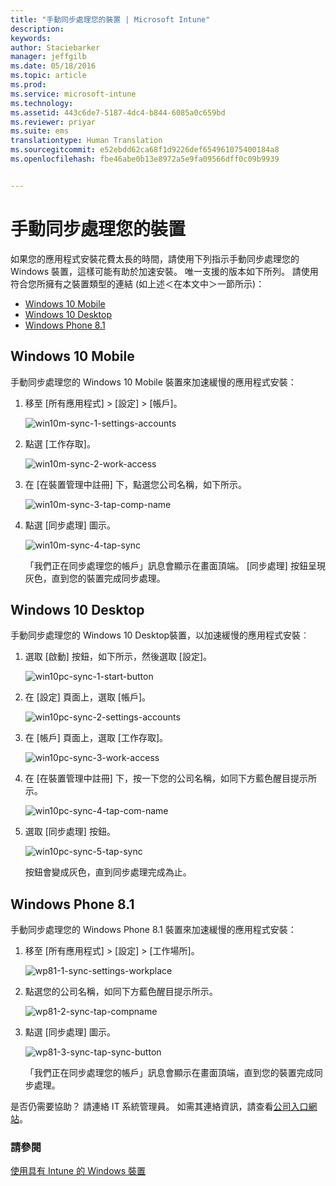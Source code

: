 ```yaml
---
title: "手動同步處理您的裝置 | Microsoft Intune"
description: 
keywords: 
author: Staciebarker
manager: jeffgilb
ms.date: 05/18/2016
ms.topic: article
ms.prod: 
ms.service: microsoft-intune
ms.technology: 
ms.assetid: 443c6de7-5187-4dc4-b844-6085a0c659bd
ms.reviewer: priyar
ms.suite: ems
translationtype: Human Translation
ms.sourcegitcommit: e52ebdd62ca68f1d9226def654961075400184a8
ms.openlocfilehash: fbe46abe0b13e8972a5e9fa09566dff0c09b9939


---
```



# 手動同步處理您的裝置
如果您的應用程式安裝花費太長的時間，請使用下列指示手動同步處理您的 Windows 裝置，這樣可能有助於加速安裝。 唯一支援的版本如下所列。 請使用符合您所擁有之裝置類型的連結 (如上述＜在本文中＞一節所示)：

* [Windows 10 Mobile](#windows-10-mobile)
* [Windows 10 Desktop](#windows-10-desktop)
* [Windows Phone 8.1](#windows-phone-8-1)


## Windows 10 Mobile
手動同步處理您的 Windows 10 Mobile 裝置來加速緩慢的應用程式安裝：

1. 移至 [所有應用程式] > [設定] > [帳戶]。

    ![win10m-sync-1-settings-accounts](./media/win10m-sync-1-settings-accounts.png)
    
2. 點選 [工作存取]。

    ![win10m-sync-2-work-access](./media/win10m-sync-2-work-access.png)
    
3. 在 [在裝置管理中註冊] 下，點選您公司名稱，如下所示。

    ![win10m-sync-3-tap-comp-name](./media/win10m-sync-3-tap-comp-name.png)
    
4. 點選 [同步處理] 圖示。

    ![win10m-sync-4-tap-sync](./media/win10m-sync-4-tap-sync.png)
    
    「我們正在同步處理您的帳戶」訊息會顯示在畫面頂端。 [同步處理] 按鈕呈現灰色，直到您的裝置完成同步處理。

## Windows 10 Desktop
手動同步處理您的 Windows 10 Desktop裝置，以加速緩慢的應用程式安裝︰

1. 選取 [啟動] 按鈕，如下所示，然後選取 [設定]。

    ![win10pc-sync-1-start-button](./media/win10pc-sync-1-start-button.png)
    
2. 在 [設定] 頁面上，選取 [帳戶]。
 
    ![win10pc-sync-2-settings-accounts](./media/win10pc-sync-2-settings-accounts.png)
    
3. 在 [帳戶] 頁面上，選取 [工作存取]。
    
    ![win10pc-sync-3-work-access](./media/win10pc-sync-3-work-access.png)
    
4. 在 [在裝置管理中註冊] 下，按一下您的公司名稱，如同下方藍色醒目提示所示。
    
    ![win10pc-sync-4-tap-com-name](./media/win10pc-sync-4-tap-com-name.png)
   
5. 選取 [同步處理] 按鈕。
    
    ![win10pc-sync-5-tap-sync](./media/win10pc-sync-5-tap-sync.png)
   
   按鈕會變成灰色，直到同步處理完成為止。

## Windows Phone 8.1
手動同步處理您的 Windows Phone 8.1 裝置來加速緩慢的應用程式安裝：

1. 移至 [所有應用程式] > [設定] > [工作場所]。

    ![wp81-1-sync-settings-workplace](./media/wp81-1-sync-settings-workplace.png)
    
2. 點選您的公司名稱，如同下方藍色醒目提示所示。

    ![wp81-2-sync-tap-compname](./media/wp81-2-sync-tap-compname.png)
   
3. 點選 [同步處理] 圖示。

    ![wp81-3-sync-tap-sync-button](./media/wp81-3-sync-tap-sync-button.png)
    
   「我們正在同步處理您的帳戶」訊息會顯示在畫面頂端，直到您的裝置完成同步處理。

是否仍需要協助？ 請連絡 IT 系統管理員。 如需其連絡資訊，請查看[公司入口網站](http://portal.manage.microsoft.com)。

### 請參閱
[使用具有 Intune 的 Windows 裝置](using-your-windows-device-with-intune.md)



<!--HONumber=Jun16_HO4-->



